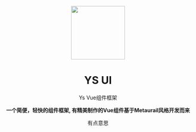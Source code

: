 <p align="center">
  <img width="144px" src="./public/login.png.png" />
</p>

<h1 align="center">YS UI</h1>
<p align="center">Ys Vue组件框架</p>
<p align="center"><b>一个简便，轻快的组件框架,
            有精美制作的Vue组件基于Metaurail风格开发而来</b></p>
<p align="center">有点意思</p>
